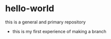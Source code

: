 # hello-world
this is a general and primary repository
- this is my first experience of making a branch
